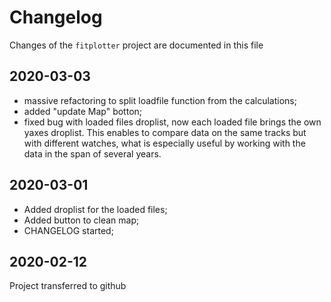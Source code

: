 # Changelog

Changes of the `fitplotter` project are documented in this file

## 2020-03-03

- massive refactoring to split loadfile function from the calculations;
- added "update Map" botton;
- fixed bug with loaded files droplist, now each loaded file  brings the own yaxes droplist. This enables to compare data on the same tracks but with different watches, what is especially useful by working with the data in the span of several years.  

## 2020-03-01

- Added droplist for the loaded files;
- Added button to clean map;
- CHANGELOG started;

## 2020-02-12

Project transferred to github
